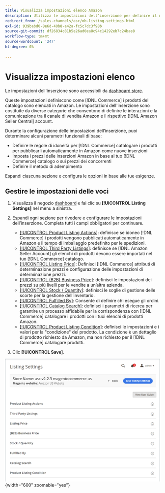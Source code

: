 ```yaml
---
title: Visualizza impostazioni elenco Amazon
description: Utilizza le impostazioni dell’inserzione per definire il modo in cui [!DNL Commerce] i prodotti del catalogo sono elencati [!DNL Amazon Marketplace].
redirect_from: /sales-channels/asc/ob-listing-settings.html
exl-id: 939babd0-8e6d-40b8-a42a-fc5c7dc3f98b
source-git-commit: df26834c81b5e26ad0ea8c94c14292eb7c24bae8
workflow-type: tm+mt
source-wordcount: '247'
ht-degree: 0%

---
```


# Visualizza impostazioni elenco

Le impostazioni dell&#39;inserzione sono accessibili da [dashboard store](./amazon-store-dashboard.md).

Queste impostazioni definiscono come [!DNL Commerce] i prodotti del catalogo sono elencati in Amazon. Le impostazioni dell&#39;inserzione sono costituite da diverse categorie che consentono di definire le interazioni e la comunicazione tra il canale di vendita Amazon e il rispettivo [!DNL Amazon Seller Central] account.

Durante la configurazione delle impostazioni dell’inserzione, puoi determinare alcuni parametri funzionali di base:

- Definire le regole di idoneità per [!DNL Commerce] catalogare i prodotti per pubblicarli automaticamente in Amazon come nuove inserzioni
- Imposta i prezzi delle inserzioni Amazon in base al tuo [!DNL Commerce] catalogo o sui prezzi dei concorrenti
- Definire il metodo di adempimento

Espandi ciascuna sezione e configura le opzioni in base alle tue esigenze.

## Gestire le impostazioni delle voci

1. Visualizza il negozio [dashboard](./amazon-store-dashboard.md) e fai clic su **[!UICONTROL Listing Settings]** nel menu a sinistra.

1. Espandi ogni sezione per rivedere e configurare le impostazioni dell’inserzione. Completa tutti i campi obbligatori per continuare.

   - [[!UICONTROL Product Listing Actions]](./product-listing-actions.md): definisce se idoneo [!DNL Commerce] i prodotti vengono pubblicati automaticamente in Amazon e il tempo di imballaggio predefinito per le spedizioni.
   - [[!UICONTROL Third Party Listings]](./third-party-listing-settings.md): definisce se [!DNL Amazon Seller Account] gli elenchi di prodotti devono essere importati nel tuo [!DNL Commerce] catalogo.
   - [[!UICONTROL Listing Price]](./listing-price.md): Definisci [!DNL Commerce] attributi di determinazione prezzi e configurazione delle impostazioni di determinazione prezzi.
   - [[!UICONTROL (B2B) Business Price]](./business-pricing.md): definisci le impostazioni dei prezzi su più livelli per le vendite a un’altra azienda.
   - [[!UICONTROL Stock / Quantity]](./stock-quantity.md): definisci le soglie di gestione delle scorte per la gestione dell’inventario.
   - [[!UICONTROL Fulfilled By]](./fulfilled-by.md)\: Consente di definire chi esegue gli ordini.
   - [[!UICONTROL Catalog Search]](./catalog-search.md): definisci i parametri di ricerca per garantire un processo affidabile per la corrispondenza con [!DNL Commerce] catalogare i prodotti con i tuoi elenchi di prodotti Amazon.
   - [[!UICONTROL Product Listing Condition]](./product-listing-condition.md): definisci le impostazioni e i valori per la &quot;condizione&quot; del prodotto. La condizione è un dettaglio di prodotto richiesto da Amazon, ma non richiesto per il [!DNL Commerce] catalogare prodotti.

1. Clic **[!UICONTROL Save]**.

![Impostazioni elenco](assets/amazon-listing-settings.png){width="600" zoomable="yes"}

